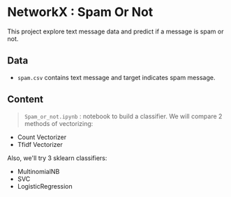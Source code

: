 # NetworkX : Spam Or Not

This project explore text message data and predict if a message is spam or not.

## Data 

* `spam.csv` contains text message and target indicates spam message.

## Content

> `Spam_or_not.ipynb` : notebook to build a classifier. 
We will compare 2 methods of vectorizing:
  * Count Vectorizer
  * Tfidf Vectorizer 
  
Also, we'll try 3 sklearn classifiers:
  * MultinomialNB
  * SVC
  * LogisticRegression
  
  

